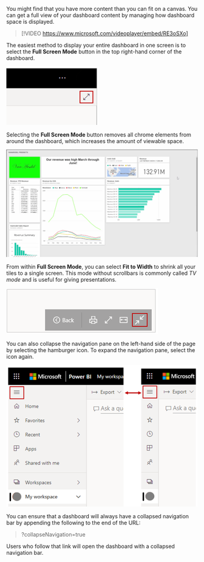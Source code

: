 You might find that you have more content than you can fit on a canvas. You can get a full view of your dashboard content by managing how dashboard space is displayed.

> [!VIDEO https://www.microsoft.com/videoplayer/embed/RE3oSXo]

The easiest method to display your entire dashboard in one screen is to select the **Full Screen Mode** button in the top right-hand corner of the dashboard.

![Screenshot of the "Full Screen Mode" button.](../media/09-power-bi-full-screen.png)

Selecting the **Full Screen Mode** button removes all chrome elements from around the dashboard, which increases the amount of viewable space.

![Screenshot of a dashboard in full screen mode.](../media/4-4e-get-more-dashboard-space/4-4e_2.png)

From within **Full Screen Mode**, you can select **Fit to Width** to shrink all your tiles to a single screen. This mode without scrollbars is commonly called *TV mode* and is useful for giving presentations.

![Screenshot of the "Fit to Width" button.](../media/09-power-bi-fit-to-width.png)

You can also collapse the navigation pane on the left-hand side of the page by selecting the hamburger icon. To expand the navigation pane, select the icon again.

![Screenshot of the left navigation pane collapsed and expanded.](../media/09-power-bi-collapse-menu.png)

You can ensure that a dashboard will always have a collapsed navigation bar by appending the following to the end of the URL:

> ?collapseNavigation=true

Users who follow that link will open the dashboard with a collapsed navigation bar.

